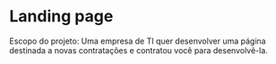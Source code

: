# Landing page

Escopo do projeto: Uma empresa de TI quer desenvolver uma página destinada a novas contratações e contratou você para desenvolvê-la.
